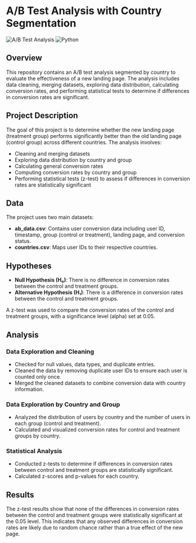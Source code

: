 # A/B Test Analysis with Country Segmentation

![A/B Test Analysis](https://img.shields.io/badge/AB_Testing-Analysis-blue)
![Python](https://img.shields.io/badge/Python-3.8+-green)


## Overview

This repository contains an A/B test analysis segmented by country to evaluate the effectiveness of a new landing page. The analysis includes data cleaning, merging datasets, exploring data distribution, calculating conversion rates, and performing statistical tests to determine if differences in conversion rates are significant.

## Project Description

The goal of this project is to determine whether the new landing page (treatment group) performs significantly better than the old landing page (control group) across different countries. The analysis involves:
- Cleaning and merging datasets
- Exploring data distribution by country and group
- Calculating general conversion rates
- Computing conversion rates by country and group
- Performing statistical tests (z-test) to assess if differences in conversion rates are statistically significant

## Data

The project uses two main datasets:
- **ab_data.csv**: Contains user conversion data including user ID, timestamp, group (control or treatment), landing page, and conversion status.
- **countries.csv**: Maps user IDs to their respective countries.

## Hypotheses

- **Null Hypothesis (H₀)**: There is no difference in conversion rates between the control and treatment groups.
- **Alternative Hypothesis (H₁)**: There is a difference in conversion rates between the control and treatment groups.

A z-test was used to compare the conversion rates of the control and treatment groups, with a significance level (alpha) set at 0.05.

## Analysis

### Data Exploration and Cleaning

- Checked for null values, data types, and duplicate entries.
- Cleaned the data by removing duplicate user IDs to ensure each user is counted only once.
- Merged the cleaned datasets to combine conversion data with country information.

### Data Exploration by Country and Group

- Analyzed the distribution of users by country and the number of users in each group (control and treatment).
- Calculated and visualized conversion rates for control and treatment groups by country.

### Statistical Analysis

- Conducted z-tests to determine if differences in conversion rates between control and treatment groups are statistically significant.
- Calculated z-scores and p-values for each country.

## Results

The z-test results show that none of the differences in conversion rates between the control and treatment groups were statistically significant at the 0.05 level. This indicates that any observed differences in conversion rates are likely due to random chance rather than a true effect of the new page.

